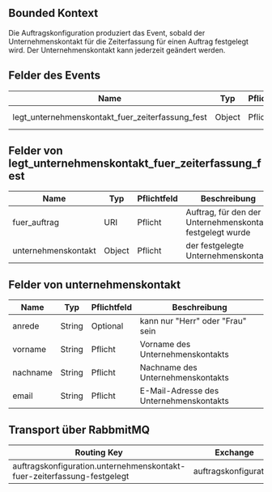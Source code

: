 ## Bounded Kontext

Die Auftragskonfiguration produziert das Event, sobald der Unternehmenskontakt für die Zeiterfassung für einen Auftrag festgelegt wird. Der Unternehmenskontakt kann jederzeit geändert werden.

## Felder des Events

| Name                                             | Typ    | Pflichtfeld | Beschreibung                    |
| ------------------------------------------------ | ------ | ----------- | ------------------------------- |
| legt_unternehmenskontakt_fuer_zeiterfassung_fest | Object | Pflicht     | Unternehmenskontakt und Auftrag |

## Felder von legt_unternehmenskontakt_fuer_zeiterfassung_fest

| Name                | Typ    | Pflichtfeld | Beschreibung                                              |
| ------------------- | ------ | ----------- | --------------------------------------------------------- |
| fuer_auftrag        | URI    | Pflicht     | Auftrag, für den der Unternehmenskontakt festgelegt wurde |
| unternehmenskontakt | Object | Pflicht     | der festgelegte Unternehmenskontakt                       |

## Felder von unternehmenskontakt

| Name     | Typ    | Pflichtfeld | Beschreibung                            |
| -------- | ------ | ----------- | --------------------------------------- |
| anrede   | String | Optional    | kann nur "Herr" oder "Frau" sein        |
| vorname  | String | Pflicht     | Vorname des Unternehmenskontakts        |
| nachname | String | Pflicht     | Nachname des Unternehmenskontakts       |
| email    | String | Pflicht     | E-Mail-Adresse des Unternehmenskontakts |

## Transport über RabbmitMQ

| Routing Key                                                             | Exchange              |
| ----------------------------------------------------------------------- | --------------------- |
| auftragskonfiguration.unternehmenskontakt-fuer-zeiterfassung-festgelegt | auftragskonfiguration |
